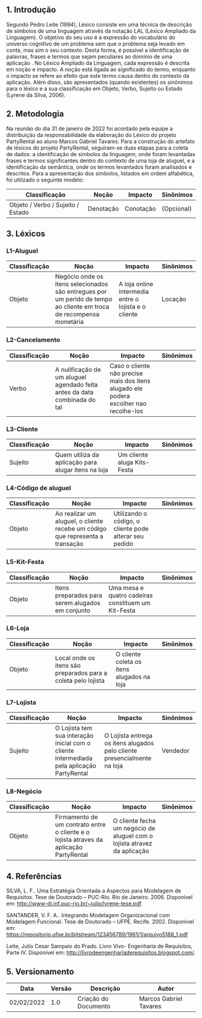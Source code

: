 ## 1. Introdução
Segundo Pedro Leite (1994), Léxico consiste em uma técnica de descrição de símbolos de uma linguagem através da notação LAL (Léxico Ampliado da Linguagem). O objetivo do seu uso é a expressão do vocabulário do universo cognitivo de um problema sem que o problema seja levado em conta, mas sim o seu contexto. Desta forma, é possível a identificação de palavras, frases e termos que sejam peculiares ao domínio de uma aplicação .
No Léxico Ampliado da Linguagem, cada expressão é descrita em noção e impacto. A noção está ligada ao significado do termo, enquanto o impacto se refere ao efeito que este termo causa dentro do contexto da aplicação. Além disso, são apresentados (quando existentes) os sinônimos para o léxico e a sua classificação em Objeto, Verbo, Sujeito ou Estado (Lyrene da Silva, 2006).

## 2. Metodologia
Na reunião do dia 31 de janeiro de 2022 foi acordado pela equipe a distribuição da responsabilidade da elaboração do Léxico do projeto PartyRental ao aluno Marcos Gabriel Tavares. Para a construção do artefato de léxicos do projeto PartyRental, seguiram-se duas etapas para a coleta de dados: a identificação de símbolos da linguagem, onde foram levantadas frases e termos significantes dentro do contexto de uma loja de aluguel, e a identificação da semântica, onde os termos levantados foram analisados e descritos.
Para a apresentação dos símbolos, listados em ordem alfabética, foi utilizado o seguinte modelo: 

|Classificação |Noção |Impacto |Sinônimos |
|--- |--- |--- |--- |
|Objeto / Verbo / Sujeito / Estado |Denotação |Conotação |(Opcional) |

## 3. Léxicos

### L1-Aluguel
|Classificação |Noção |Impacto |Sinônimos |
|--- |--- |--- |--- |
|Objeto |Negócio onde os itens selecionados são entregues por um perido de tempo ao cliente em troca de recompensa monetária |A loja online intermedia entre o lojista e o cliente |Locação |

### L2-Cancelamento
|Classificação |Noção |Impacto |Sinônimos |
|--- |--- |--- |--- |
|Verbo |A nulificação de um aluguel agendado feita antes da data combinada do tal |Caso o cliente não precise mais dos itens alugado ele podera escolher nao recolhe-los | |

### L3-Cliente
|Classificação |Noção |Impacto |Sinônimos |
|--- |--- |--- |--- |
|Sujeito |Quem utiliza da aplicação para alugar itens na loja |Um cliente aluga Kits-Festa | |

### L4-Código de aluguel
|Classificação |Noção |Impacto |Sinônimos |
|--- |--- |--- |--- |
|Objeto |Ao realizar um aluguel, o cliente recebe um código que representa a transação |Utilizando o código, o cliente pode alterar seu pedido | |

### L5-Kit-Festa
|Classificação |Noção |Impacto |Sinônimos |
|--- |--- |--- |--- |
|Objeto |Itens preparados para serem alugados em conjunto |Uma mesa e quatro cadeiras constituem um Kit-Festa | |

### L6-Loja
|Classificação |Noção |Impacto |Sinônimos |
|--- |--- |--- |--- |
|Objeto |Local onde os itens são preparados para a coleta pelo lojista |O cliente coleta os itens alugados na loja | |

### L7-Lojista
|Classificação |Noção |Impacto |Sinônimos |
|--- |--- |--- |--- |
|Sujeito |O Lojista tem sua interação inicial com o cliente intermediada pela aplicação PartyRental |O Lojista entrega os itens alugados pelo cliente presencialmente na loja |Vendedor |

### L8-Negócio
|Classificação |Noção |Impacto |Sinônimos |
|--- |--- |--- |--- |
|Objeto |Firmamento de um contrato entre o cliente e o lojista atraves da aplicação PartyRental |O cliente fecha um negócio de aluguel com o lojista atravez da aplicação | |


## 4. Referências
SILVA, L. F.. Uma Estratégia Orientada a Aspectos para Modelagem de Requisitos. Tese de Doutorado – PUC-Rio. Rio de Janeiro. 2006. Disponível em: http://www-di.inf.puc-rio.br/~julio/lyrene-tese.pdf

SANTANDER, V. F. A.. Integrando Modelagem Organizacional com Modelagem Funcional. Tese de Doutorado – UFPE. Recife. 2002. Disponível em: https://repositorio.ufpe.br/bitstream/123456789/1961/1/arquivo5188_1.pdf

Leite, Julio Cesar Sampaio do Prado. Livro Vivo- Engenharia de Requisitos, Parte IV. Disponível em: http://livrodeengenhariaderequisitos.blogspot.com/.

## 5. Versionamento
|Data |Versão |Descrição| Autor|
|--- |--- |--- |--- |
|02/02/2022 |1.0 | Criação do Documento| Marcos Gabriel Tavares|